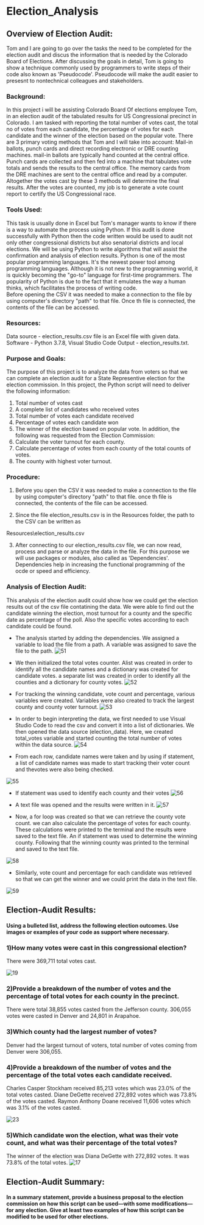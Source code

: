 # Election_Analysis

## Overview of Election Audit: 
Tom and I are going to go over the tasks the need to be completed for the election audit and discus the information that is needed by the Colorado Board of Elections. After discussing the goals in detail, Tom is going to show a technique commonly used by programmers to write steps of their code also known as 'Pseudocode'. Pseudocode will make the audit easier to presesnt to nontechnical colleagues and stakeholders.

### Background:
In this project i will be assisting Colorado Board Of elections employee Tom, in an election audit of the tabulated results for US Congressional precinct in Colorado. I am tasked with reporting the total number of votes cast, the total no of votes from each candidate, the percentage of votes for each candidate and the winner of the election based on the popular vote. There are 3 primary voting methods that Tom and I will take into account: Mail-in ballots, punch cards and direct recording electronic or DRE counting machines. mail-in ballots are typically hand counted at the central office. Punch cards are collected and then fed into a machine that tabulates vote totals and sends the results to the central office. The memory cards from the DRE machines are sent to the central office and read by a computer. Altogether the votes cast by these 3 methods will determine the final results. After the votes are counted, my job is to generate a vote count report to certify the US Congressional race.

### Tools Used:

This task is usually done in Excel but Tom's manager wants to know if there is a way to automate the process using Python. If this audit is done successfully with Python then the code written would be used to audit not only other congressional districts but also senatorial districts and local elections. We will be using Python to write algorithms that will assist the confirmation and analysis of election results. Python is one of the most popular programming languages. It's the newest power tool among programming languages. Although it is not new to the programming world, it is quickly becoming the "go-to" language for first-time programmers. The popularity of Python is due to the fact that it emulates the way a human thinks, which facilitates the process of writing code.  
Before opening the CSV it was needed to make a connection to the file by using computer's directory "path" to that file. Once th file is connected, the contents of the file can be accessed. 


### Resources:

Data source - election_results.csv file is an Excel file with given data.
Software - Python 3.7.8, Visual Studio Code
Output - election_results.txt.
        

### Purpose and Goals:
The purpose of this project is to analyze the data from voters so that we can complete an election audit for a State Representive election for the election commission.
In this project, the Python script will need to deliver the following information:
1. Total number of votes cast
2. A complete list of candidates who received votes
3. Total number of votes each candidate received
4. Percentage of votes each candidate won
5. The winner of the election based on popular vote.
In addition, the following was requested from the Election Commission:
6. Calculate the voter turnout for each county.
7. Calculate percentage of votes from each county of the total counts of votes.
8. The county with highest voter turnout.

### Procedure:
1) Before you open the CSV it was needed to make a connection to the file by using computer's directory "path" to that file. once th file is connected, the contents of the file can be accessed. 

2) Since the file election_results.csv is in the Resources folder, the path to the CSV can be written as

Resources\election_results.csv

3) After connecting to our election_results.csv file, we can now read, process and parse or analyze the data in the file. For this purpose we will use packages or modules, also called as 'Dependencies'. Dependencies help in increasing the functional programming of the ocde or speed and efficiency.

### Analysis of Election Audit:
This analysis of the election audit could show how we could get the election results out of the csv file contatining the data. We were able to find out the candidate winning the election, most turnout for a county and the specific date as percentage of the poll. Also the specific votes according to each candidate could be found.

- The analysis started by adding the dependencies. We assigned a variable to load the file from a path. A variable was assigned to save the file to the path.
![51](https://user-images.githubusercontent.com/23488019/141694921-a8ee6051-09f7-414b-8e06-d1a7ddd09ffe.PNG)
- We then initialized the total votes counter. Alist was created in order to identify all the candidate names and a dictionary was created for candidate votes. a separate list was created in order to identify all the counties and a dictionary for county votes.
![52](https://user-images.githubusercontent.com/23488019/141695078-0ec78cb3-b9a3-45d8-b8d1-0c26a1cbbccd.PNG)

- For tracking the winning candidate, vote count and percentage, various variables were created. Variables were also created to track the largest county and county voter turnout.
![53](https://user-images.githubusercontent.com/23488019/141695144-5693fc11-9a2f-4eb6-b13b-ecae57baa481.PNG)

- In order to begin interpreting the data, we first needed to use Visual Studio Code to read the csv and convert it into a list of dictionaries. We then opened the data source (election_data). Here, we created total_votes variable and started counting the total number of votes within the data source.
![54](https://user-images.githubusercontent.com/23488019/141695225-77a5dd2b-1d2d-41c8-91fb-c6b29665ff03.PNG)

- From each row, candidate names were taken and by using if statement, a list of candidate names was made to start tracking their voter count and thevotes were also being checked.

![55](https://user-images.githubusercontent.com/23488019/141695338-301278ae-8e97-49b0-a6e8-be1e80ef35a5.PNG)

- If statement was used to identify each county and their votes
![56](https://user-images.githubusercontent.com/23488019/141695424-12bfaf58-7bd3-46f8-bcce-5a72541e5032.PNG)

- A text file was opened and the results were written in it.
![57](https://user-images.githubusercontent.com/23488019/141695461-1f97639e-b046-40f2-9af0-fe8f3d94884e.PNG)

- Now, a for loop was created so that we can retrieve the county vote count. we can also calculate the percentage of votes for each county. These calculations were printed to the terminal and the results were saved to the text file. An if statement was  used to determine the winning county. Following that the winning county was printed to the terminal and saved to the text file.

![58](https://user-images.githubusercontent.com/23488019/141695566-154af2b9-ee51-4ee6-b082-a332c072b36d.PNG)

- Similarly, vote count and percentage for each candidate was retrieved so that we can get the winner and we could print the data in the text file.

![59](https://user-images.githubusercontent.com/23488019/141695632-0bdbf1e2-768a-41d7-bec3-a0b7fdd4764f.PNG)


## Election-Audit Results: 
#### Using a bulleted list, address the following election outcomes. Use images or examples of your code as support where necessary.

### 1)How many votes were cast in this congressional election?
There were 369,711 total votes cast.

![19](https://user-images.githubusercontent.com/23488019/141694453-f16edc87-7e5b-4cde-9edf-271a990f5010.PNG)

### 2)Provide a breakdown of the number of votes and the percentage of total votes for each county in the precinct.
There were total 38,855 votes casted from the Jefferson county. 306,055 votes were casted in Denver and 24,801 in Arapahoe.

### 3)Which county had the largest number of votes?
Denver had the largest turnout of voters, total number of votes coming from Denver were 306,055. 

### 4)Provide a breakdown of the number of votes and the percentage of the total votes each candidate received.
Charles Casper Stockham received 85,213 votes which was 23.0% of the total votes casted. Diane DeGette received 272,892 votes which was 73.8% of the votes casted. Raymon Anthony Doane received 11,606 votes which was 3.1% of the votes casted.

![23](https://user-images.githubusercontent.com/23488019/141694871-a82d8258-7cf0-4a53-bbf2-7ac728f759a0.PNG)

### 5)Which candidate won the election, what was their vote count, and what was their percentage of the total votes?
The winner of the election was Diana DeGette with 272,892 votes. It was 73.8% of the total votes.
![17](https://user-images.githubusercontent.com/23488019/141694514-e0d28e83-549e-4541-87c1-969fc54895df.PNG)

## Election-Audit Summary: 
#### In a summary statement, provide a business proposal to the election commission on how this script can be used—with some modifications—for any election. Give at least two examples of how this script can be modified to be used for other elections.





















